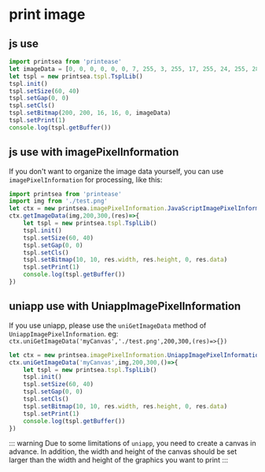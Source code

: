 # print image

## js use

```js
import printsea from 'printease'
let imageData = [0, 0, 0, 0, 0, 0, 7, 255, 3, 255, 17, 255, 24, 255, 28, 127, 30, 63, 31, 31, 31, 143, 31, 199, 31, 227, 31, 231, 31, 255, 31, 255]
let tspl = new printsea.tspl.TsplLib()
tspl.init()
tspl.setSize(60, 40)
tspl.setGap(0, 0)
tspl.setCls()
tspl.setBitmap(200, 200, 16, 16, 0, imageData)
tspl.setPrint(1)
console.log(tspl.getBuffer())
```

## js use with imagePixelInformation

If you don't want to organize the image data yourself, you can use ```imagePixelInformation``` for processing, like this:

```js
import printsea from 'printease'
import img from './test.png'
let ctx = new printsea.imagePixelInformation.JavaScriptImagePixelInformation(100);
ctx.getImageData(img,200,300,(res)=>{
    let tspl = new printsea.tspl.TsplLib()
    tspl.init()
    tspl.setSize(60, 40)
    tspl.setGap(0, 0)
    tspl.setCls()
    tspl.setBitmap(10, 10, res.width, res.height, 0, res.data)
    tspl.setPrint(1)
    console.log(tspl.getBuffer())
})
```

## uniapp use with UniappImagePixelInformation

If you use uniapp, please use the ```uniGetImageData``` method of ```UniappImagePixelInformation```. eg: ```ctx.uniGetImageData('myCanvas','./test.png',200,300,(res)=>{})```


```js
let ctx = new printsea.imagePixelInformation.UniappImagePixelInformation(100);
ctx.uniGetImageData('myCanvas',img,200,300,()=>{
    let tspl = new printsea.tspl.TsplLib()
    tspl.init()
    tspl.setSize(60, 40)
    tspl.setGap(0, 0)
    tspl.setCls()
    tspl.setBitmap(10, 10, res.width, res.height, 0, res.data)
    tspl.setPrint(1)
    console.log(tspl.getBuffer())
})
```

::: warning
Due to some limitations of ```uniapp```, you need to create a canvas in advance. In addition, the width and height of the canvas should be set larger than the width and height of the graphics you want to print
:::
